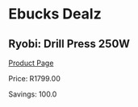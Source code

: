 
# Ebucks Dealz
## Ryobi: Drill Press 250W
[Product Page](https://www.ebucks.com/web/shop/productSelected.do?prodId=315058213&catId=717324798)

Price: R1799.00

Savings: 100.0


	